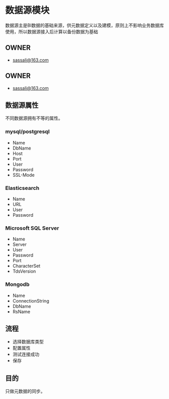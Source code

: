 # 数据源模块

数据源主是BI数据的基础来源，供元数据定义以及建模，原则上不影响业务数据库使用，所以数据源接入后计算以备份数据为基础

## OWNER
* sassali@163.com

## OWNER
* sassali@163.com

## 数据源属性

不同数据源拥有不等的属性。

### mysql/postgresql

* Name
* DbName
* Host
* Port
* User
* Password
* SSL-Mode

### Elasticsearch

* Name
* URL
* User
* Password

### Microsoft SQL Server

* Name
* Server
* User
* Password
* Port
* CharacterSet
* TdsVersion

### Mongodb

* Name
* ConnectionString
* DbName
* RsName

## 流程

* 选择数据库类型
* 配置属性
* 测试连接成功
* 保存

## 目的

只做元数据的同步。　
